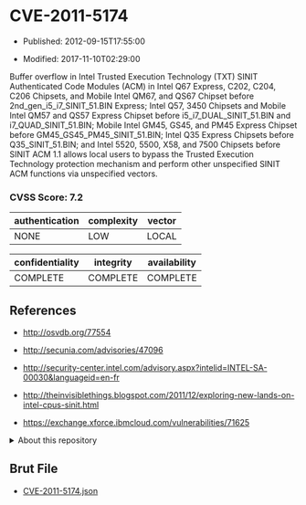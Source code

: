 # CVE-2011-5174

- Published: 2012-09-15T17:55:00

- Modified: 2017-11-10T02:29:00

Buffer overflow in Intel Trusted Execution Technology (TXT) SINIT Authenticated Code Modules (ACM) in Intel Q67 Express, C202, C204, C206 Chipsets, and Mobile Intel QM67, and QS67 Chipset before 2nd_gen_i5_i7_SINIT_51.BIN Express; Intel Q57, 3450 Chipsets and Mobile Intel QM57 and QS57 Express Chipset before i5_i7_DUAL_SINIT_51.BIN and i7_QUAD_SINIT_51.BIN; Mobile Intel GM45, GS45, and PM45 Express Chipset before GM45_GS45_PM45_SINIT_51.BIN; Intel Q35 Express Chipsets before Q35_SINIT_51.BIN; and Intel 5520, 5500, X58, and 7500 Chipsets before SINIT ACM 1.1 allows local users to bypass the Trusted Execution Technology protection mechanism and perform other unspecified SINIT ACM functions via unspecified vectors.

### CVSS Score: **7.2**

| authentication | complexity | vector |
| --- | --- | --- |
| NONE | LOW | LOCAL |

| confidentiality | integrity | availability |
| --- | --- | --- |
| COMPLETE | COMPLETE | COMPLETE |

## References

* http://osvdb.org/77554

* http://secunia.com/advisories/47096

* http://security-center.intel.com/advisory.aspx?intelid=INTEL-SA-00030&languageid=en-fr

* http://theinvisiblethings.blogspot.com/2011/12/exploring-new-lands-on-intel-cpus-sinit.html

* https://exchange.xforce.ibmcloud.com/vulnerabilities/71625

<details>
<summary>About this repository</summary> 

  This repository is part of the project [Live Hack CVE](https://github.com/Live-Hack-CVE). Main website can be found [www.live-hack.org](https://www.live-hack.org) 
  
  Made by [Sn0wAlice](https://github.com/Sn0wAlice) for the people that care about security and need to have a feed of the latest CVEs. Hope you enjoy it, don't forget to star the repo and follow me on [Twitter](https://twitter.com/Sn0wAlice) and [Github](https://github.com/Sn0wAlice). And that is my [personnal website](https://www.alice-snow.me/)

  - [Home Page](https://github.com/Live-Hack-CVE)
  - [Framework](https://github.com/Live-Hack-CVE/cve-framework)
  - [CVE database](https://github.com/Live-Hack-CVE/full_database)
  - [Changelog](https://github.com/Live-Hack-CVE/Changelog)
</details>

## Brut File

* [CVE-2011-5174.json](https://raw.githubusercontent.com/Live-Hack-CVE/full_database/main/cves/2011/CVE-2011-5174.json)


